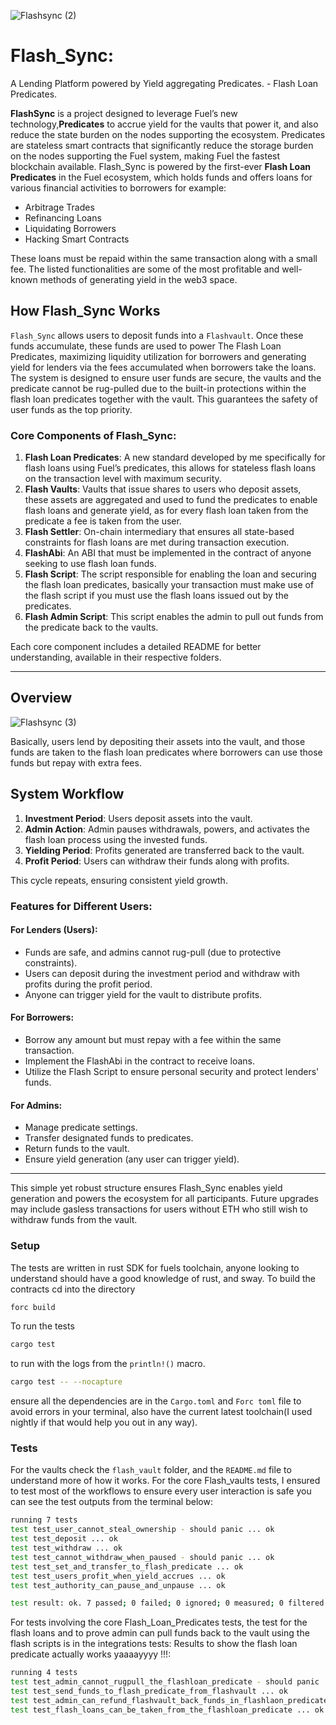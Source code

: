    ![Flashsync (2)](https://github.com/user-attachments/assets/317b7c3d-7bde-4e1d-bdde-8c83cf63d831)
# Flash_Sync:
A Lending Platform powered by Yield aggregating Predicates. - Flash Loan Predicates.

**FlashSync** is a project designed to leverage Fuel’s new technology,**Predicates** to accrue yield for the vaults that power it, and also reduce the state burden on the nodes supporting the ecosystem.
Predicates are stateless smart contracts that significantly reduce the storage burden on the nodes supporting the Fuel system, making Fuel the fastest blockchain available. Flash_Sync is powered by the first-ever **Flash Loan Predicates** in the Fuel ecosystem, which holds funds and offers loans for various financial activities to borrowers for example:

- Arbitrage Trades
- Refinancing Loans
- Liquidating Borrowers
- Hacking Smart Contracts

These loans must be repaid within the same transaction along with a small fee. The listed functionalities are some of the most profitable and well-known methods of generating yield in the web3 space.

## How Flash_Sync Works

`Flash_Sync` allows users to deposit funds into a `Flashvault`. Once these funds accumulate, these funds are used to power The Flash Loan Predicates, maximizing liquidity utilization for borrowers and generating yield for lenders via the fees accumulated when borrowers take the loans. The system is designed to ensure user funds are secure, the vaults and the predicate cannot be rug-pulled due to the built-in protections within the flash loan predicates together with the vault. This guarantees the safety of user funds as the top priority.

### Core Components of Flash_Sync:

1. **Flash Loan Predicates**: A new standard developed by me specifically for flash loans using Fuel’s predicates, this allows for stateless flash loans on the transaction level with maximum security.
2. **Flash Vaults**: Vaults that issue shares to users who deposit assets, these assets are aggregated and used to fund the predicates to  enable flash loans and generate yield, as for every flash loan taken from the predicate a fee is taken from the user.
3. **Flash Settler**: On-chain intermediary that ensures all state-based constraints for flash loans are met during transaction execution.
4. **FlashAbi**: An ABI that must be implemented in the contract of anyone seeking to use flash loan funds.
5. **Flash Script**: The script responsible for enabling the loan and securing the flash loan predicates, basically your transaction must make use of the flash script if you must use the flash loans issued out by the predicates.
6. **Flash Admin Script**: This script enables the admin to pull out funds from the predicate back to the vaults.

Each core component includes a detailed README for better understanding, available in their respective folders.

---

## Overview
![Flashsync (3)](https://github.com/user-attachments/assets/cb63c237-df29-4161-9eb2-f8eb637388ba)

Basically, users lend by depositing their assets into the vault, and those funds are taken to the flash loan predicates where borrowers can use those funds but repay with extra fees.

## System Workflow

1. **Investment Period**: Users deposit assets into the vault.
2. **Admin Action**: Admin pauses withdrawals, powers, and activates the flash loan process using the invested funds.
3. **Yielding Period**: Profits generated are transferred back to the vault.
4. **Profit Period**: Users can withdraw their funds along with profits.

This cycle repeats, ensuring consistent yield growth.

### Features for Different Users:

#### For Lenders (Users):
- Funds are safe, and admins cannot rug-pull (due to protective constraints).
- Users can deposit during the investment period and withdraw with profits during the profit period.
- Anyone can trigger yield for the vault to distribute profits.

#### For Borrowers:
- Borrow any amount but must repay with a fee within the same transaction.
- Implement the FlashAbi in the contract to receive loans.
- Utilize the Flash Script to ensure personal security and protect lenders' funds.

#### For Admins:
- Manage predicate settings.
- Transfer designated funds to predicates.
- Return funds to the vault.
- Ensure yield generation (any user can trigger yield).

---

This simple yet robust structure ensures Flash_Sync enables yield generation and powers the ecosystem for all participants. Future upgrades may include gasless transactions for users without ETH who still wish to withdraw funds from the vault.





### Setup

The tests are written in rust SDK for fuels toolchain, anyone looking to understand should have a good knowledge of rust, and sway.
To build the contracts cd into the directory
```bash
forc build
```
To run the tests 
```bash
cargo test
```
to run with the logs from the `println!()` macro.
```bash
cargo test -- --nocapture
```

ensure all the dependencies are in the `Cargo.toml` and `Forc toml` file to avoid errors in your terminal, also have the current latest toolchain(I used nightly if that would help you out in any way).

### Tests

For the vaults check the `flash_vault` folder, and the `README.md` file to understand more of how it works.
For the core Flash_vaults tests, I ensured to test most of the workflows to ensure every user interaction is safe you can see the test outputs from the terminal below:

```bash
running 7 tests
test test_user_cannot_steal_ownership - should panic ... ok
test test_deposit ... ok
test test_withdraw ... ok
test test_cannot_withdraw_when_paused - should panic ... ok
test test_set_and_transfer_to_flash_predicate ... ok
test test_users_profit_when_yield_accrues ... ok
test test_authority_can_pause_and_unpause ... ok

test result: ok. 7 passed; 0 failed; 0 ignored; 0 measured; 0 filtered out; finished in 1.50
```

For tests involving the core Flash_Loan_Predicates tests, the test for the flash loans and to prove admin can pull funds back to the vault using the flash scripts is in the integrations tests:
Results to show the flash loan predicate actually works yaaaayyyy !!!: 
```bash
running 4 tests
test test_admin_cannot_rugpull_the_flashloan_predicate - should panic ... ok
test test_send_funds_to_flash_predicate_from_flashvault ... ok
test test_admin_can_refund_flashvault_back_funds_in_flashlaon_predicate ... ok
test test_flash_loans_can_be_taken_from_the_flashloan_predicate ... ok

```
